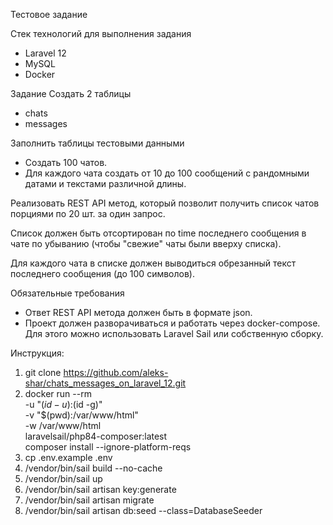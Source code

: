 Тестовое задание

Стек технологий для выполнения задания
- Laravel 12
- MySQL
- Docker

Задание
Создать 2 таблицы
- chats
- messages

Заполнить таблицы тестовыми данными
- Создать 100 чатов.
- Для каждого чата создать от 10 до 100 сообщений с рандомными датами и текстами различной длины.

Реализовать REST API метод, который позволит получить список чатов порциями по 20 шт. за один запрос.

Список должен быть отсортирован по time последнего сообщения в чате по убыванию (чтобы "свежие" чаты были вверху списка).

Для каждого чата в списке должен выводиться обрезанный текст последнего сообщения (до 100 символов).

Обязательные требования
- Ответ REST API метода должен быть в формате json.
- Проект должен разворачиваться и работать через docker-compose. Для этого можно использовать Laravel Sail или собственную сборку.

Инструкция:
1. git clone https://github.com/aleks-shar/chats_messages_on_laravel_12.git
2. docker run --rm \
   -u "$(id -u):$(id -g)" \
   -v "$(pwd):/var/www/html" \
   -w /var/www/html \
   laravelsail/php84-composer:latest \
   composer install --ignore-platform-reqs
3. cp .env.example .env
4. /vendor/bin/sail build --no-cache
5. /vendor/bin/sail up
6. /vendor/bin/sail artisan key:generate
7. /vendor/bin/sail artisan migrate
8. /vendor/bin/sail artisan db:seed --class=DatabaseSeeder
